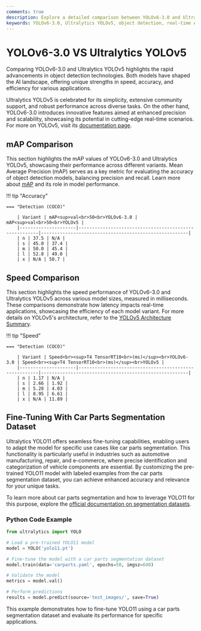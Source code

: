 ```yaml
---
comments: true
description: Explore a detailed comparison between YOLOv6-3.0 and Ultralytics YOLOv5, two cutting-edge models in object detection and real-time AI. Understand their performance in computer vision tasks, edge AI applications, and advancements in speed and accuracy.
keywords: YOLOv6-3.0, Ultralytics YOLOv5, object detection, real-time AI, edge AI, computer vision, machine learning, AI models, Ultralytics
---
```


# YOLOv6-3.0 VS Ultralytics YOLOv5

Comparing YOLOv6-3.0 and Ultralytics YOLOv5 highlights the rapid advancements in object detection technologies. Both models have shaped the AI landscape, offering unique strengths in speed, accuracy, and efficiency for various applications.

Ultralytics YOLOv5 is celebrated for its simplicity, extensive community support, and robust performance across diverse tasks. On the other hand, YOLOv6-3.0 introduces innovative features aimed at enhanced precision and scalability, showcasing its potential in cutting-edge real-time scenarios. For more on YOLOv5, visit its [documentation page](https://docs.ultralytics.com/models/yolov5/).

## mAP Comparison

This section highlights the mAP values of YOLOv6-3.0 and Ultralytics YOLOv5, showcasing their performance across different variants. Mean Average Precision (mAP) serves as a key metric for evaluating the accuracy of object detection models, balancing precision and recall. Learn more about [mAP](https://www.ultralytics.com/glossary/mean-average-precision-map) and its role in model performance.

!!! tip "Accuracy"

    === "Detection (COCO)"

    	| Variant | mAP<sup>val<br>50<br>YOLOv6-3.0 | mAP<sup>val<br>50<br>YOLOv5 |
    	|---------------------|-------------------------------------------------------|-------------------------------------------------------|
    	| n | 37.5 | N/A |
    	| s | 45.0 | 37.4 |
    	| m | 50.0 | 45.4 |
    	| l | 52.8 | 49.0 |
    	| x | N/A | 50.7 |


## Speed Comparison

This section highlights the speed performance of YOLOv6-3.0 and Ultralytics YOLOv5 across various model sizes, measured in milliseconds. These comparisons demonstrate how latency impacts real-time applications, showcasing the efficiency of each model variant. For more details on YOLOv5's architecture, refer to the [YOLOv5 Architecture Summary](https://docs.ultralytics.com/yolov5/tutorials/architecture_description/).

!!! tip "Speed"

    === "Detection (COCO)"

    	| Variant | Speed<br><sup>T4 TensorRT10<br>(ms)</sup><br>YOLOv6-3.0 | Speed<br><sup>T4 TensorRT10<br>(ms)</sup><br>YOLOv5 |
    	|---------------------|-------------------------------------------------------|-------------------------------------------------------|
    	| n | 1.17 | N/A |
    	| s | 2.66 | 1.92 |
    	| m | 5.28 | 4.03 |
    	| l | 8.95 | 6.61 |
    	| x | N/A | 11.89 |

## Fine-Tuning With Car Parts Segmentation Dataset

Ultralytics YOLO11 offers seamless fine-tuning capabilities, enabling users to adapt the model for specific use cases like car parts segmentation. This functionality is particularly useful in industries such as automotive manufacturing, repair, and e-commerce, where precise identification and categorization of vehicle components are essential. By customizing the pre-trained YOLO11 model with labeled examples from the car parts segmentation dataset, you can achieve enhanced accuracy and relevance for your unique tasks.

To learn more about car parts segmentation and how to leverage YOLO11 for this purpose, explore the [official documentation on segmentation datasets](https://docs.ultralytics.com/datasets/segment/carparts-seg/).

### Python Code Example

```python
from ultralytics import YOLO

# Load a pre-trained YOLO11 model
model = YOLO('yolo11.pt')

# Fine-tune the model with a car parts segmentation dataset
model.train(data='carparts.yaml', epochs=50, imgsz=640)

# Validate the model
metrics = model.val()

# Perform predictions
results = model.predict(source='test_images/', save=True)
```

This example demonstrates how to fine-tune YOLO11 using a car parts segmentation dataset and evaluate its performance for specific applications.
